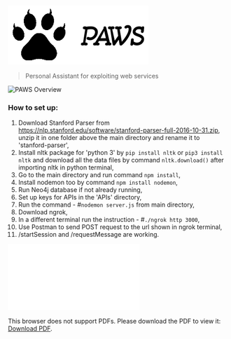 ![Logo](static/logo1.png "Personal Assitant for Web Services")
> Personal Assistant for exploiting web services

![PAWS Overview](PAWS2.gif)

### How to set up:

1. Download Stanford Parser from https://nlp.stanford.edu/software/stanford-parser-full-2016-10-31.zip, unzip it in one folder above the main directory and rename it to 'stanford-parser',
2. Install nltk package for 'python 3' by `pip install nltk` or `pip3 install nltk` and download all the data files by command `nltk.download()` after importing nltk in python terminal,
3. Go to the main directory and run command `npm install`,
4. Install nodemon too by command `npm install nodemon`,
5. Run Neo4j database if not already running,
6. Set up keys for APIs in the 'APIs' directory, 
7. Run the command  - \#`nodemon server.js` from main directory,
8. Download ngrok,
9. In a different terminal run the instruction - \#`./ngrok http 3000`,
10. Use Postman to send POST request to the url shown in ngrok terminal,
11. /startSession and /requestMessage  are working.


<object data="001 Report.pdf" type="application/pdf" width="700px" height="700px">
    <embed src="001 Report.pdf">
        <p>This browser does not support PDFs. Please download the PDF to view it: <a href="001 Report.pdf">Download PDF</a>.</p>
    </embed>
</object>
